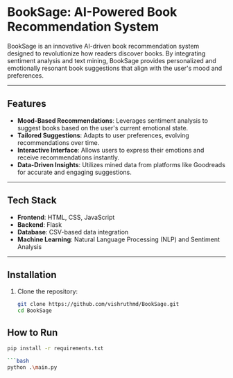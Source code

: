 # BookSage: AI-Powered Book Recommendation System

BookSage is an innovative AI-driven book recommendation system designed to revolutionize how readers discover books. By integrating sentiment analysis and text mining, BookSage provides personalized and emotionally resonant book suggestions that align with the user's mood and preferences.

---

## Features

- **Mood-Based Recommendations**: Leverages sentiment analysis to suggest books based on the user's current emotional state.
- **Tailored Suggestions**: Adapts to user preferences, evolving recommendations over time.
- **Interactive Interface**: Allows users to express their emotions and receive recommendations instantly.
- **Data-Driven Insights**: Utilizes mined data from platforms like Goodreads for accurate and engaging suggestions.

---

## Tech Stack

- **Frontend**: HTML, CSS, JavaScript
- **Backend**: Flask
- **Database**: CSV-based data integration
- **Machine Learning**: Natural Language Processing (NLP) and Sentiment Analysis

---

## Installation

1. Clone the repository:
   ```bash
   git clone https://github.com/vishruthmd/BookSage.git
   cd BookSage

## How to Run
   ```bash
   pip install -r requirements.txt

   ```bash
   python .\main.py
